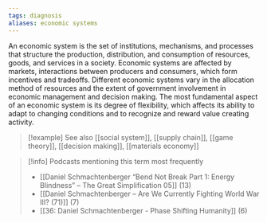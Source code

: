 ```yaml
---
tags: diagnosis
aliases: economic systems
---
```


An economic system is the set of institutions, mechanisms, and processes that structure the production, distribution, and consumption of resources, goods, and services in a society. Economic systems are affected by markets, interactions between producers and consumers, which form incentives and tradeoffs. Different economic systems vary in the allocation method of resources and the extent of government involvement in economic management and decision making. The most fundamental aspect of an economic system is its degree of flexibility, which affects its ability to adapt to changing conditions and to recognize and reward value creating activity.

> [!example] See also
> [[social system]], [[supply chain]], [[game theory]], [[decision making]], [[materials economy]]

> [!info] Podcasts mentioning this term most frequently
> * [[Daniel Schmachtenberger “Bend Not Break Part 1: Energy Blindness” – The Great Simplification 05]] (13)
> * [[Daniel Schmachtenberger – Are We Currently Fighting World War III? (71)]] (7)
> * [[36: Daniel Schmachtenberger - Phase Shifting Humanity]] (6)